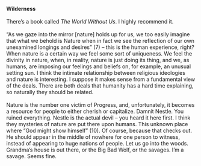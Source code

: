 <b>Wilderness</b><br><br>
There’s a book called <i>The World Without Us</i>. I highly recommend it. <br><br>
“As we gaze into the mirror [nature] holds up for us, we too easily imagine that what we behold is Nature when in fact we see the reflection of our own unexamined longings and desires” (7) – this is the human experience, right? When nature is a certain way we feel some sort of uniqueness. We feel the divinity in nature, when, in reality, nature is just doing its thing, and we, as humans, are imposing our feelings and beliefs on, for example, an unusual setting sun. I think the intimate relationship between religious ideologies and nature is interesting. I suppose it makes sense from a fundamental view of the deals. There are both deals that humanity has a hard time explaining, so naturally they should be related.<br><br>
Nature is the number one victim of Progress, and, unfortunately, it becomes a resource for people to either cherish or capitalize. Damnit Nestle. You ruined everything. Nestle is the actual devil – you heard it here first. I think they mysteries of nature are put there upon humans. This unknown place where “God might show himself” (10). Of course, because that checks out. He should appear in the middle of nowhere for one person to witness, instead of appearing to huge nations of people. Let us go into the woods. Grandma’s house is out there, or the Big Bad Wolf, or the savages. I’m a savage. Seems fine.<br><br>




